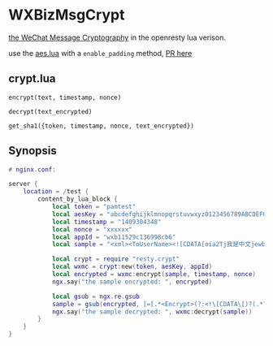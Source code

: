 # WXBizMsgCrypt

[the WeChat Message Cryptography](https://open.weixin.qq.com/cgi-bin/showdocument?action=dir_list&t=resource/res_list&verify=1&id=open1419318482&lang=zh_CN) in the openresty lua verison.

use the [aes.lua](https://github.com/openresty/lua-resty-string) with a `enable_padding` method, [PR here](https://github.com/openresty/lua-resty-string/pull/85)

## crypt.lua

`encrypt(text, timestamp, nonce)`

`decrypt(text_encrypted)`

`get_sha1({token, timestamp, nonce, text_encrypted})`

## Synopsis

```lua
# nginx.conf:

server {
    location = /test {
        content_by_lua_block {
            local token = "pamtest"
            local aesKey = "abcdefghijklmnopqrstuvwxyz0123456789ABCDEFG"
            local timestamp = "1409304348"
            local nonce = "xxxxxx"
            local appId = "wxb11529c136998cb6"
            local sample = "<xml><ToUserName><![CDATA[oia2Tj我是中文jewbmiOUlr6X-1crbLOvLw]]></ToUserName><FromUserName><![CDATA[gh_7f083739789a]]></FromUserName><CreateTime>1407743423</CreateTime><MsgType><![CDATA[video]]></MsgType><Video><MediaId><![CDATA[eYJ1MbwPRJtOvIEabaxHs7TX2D-HV71s79GUxqdUkjm6Gs2Ed1KF3ulAOA9H1xG0]]></MediaId><Title><![CDATA[testCallBackReplyVideo]]></Title><Description><![CDATA[testCallBackReplyVideo]]></Description></Video></xml>"

            local crypt = require "resty.crypt"
            local wxmc = crypt:new(token, aesKey, appId)
            local encrypted = wxmc:encrypt(sample, timestamp, nonce)
            ngx.say("the sample encrypted: ", encrypted)

            local gsub = ngx.re.gsub
            sample = gsub(encrypted, [=[.*<Encrypt>(?:<!\[CDATA\[)?(.*?)(?:\]\]>)?</Encrypt>.*]=], "$1")
            ngx.say("the sample decrypted: ", wxmc:decrypt(sample))
        }
    }
}
```

